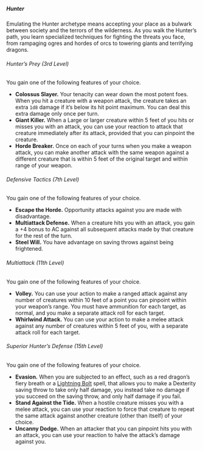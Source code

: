 ##### Hunter

Emulating the Hunter archetype means accepting your place as a bulwark between society and the terrors of the wilderness.
As you walk the Hunter’s path, you learn specialized techniques for fighting the threats you face, from rampaging ogres and hordes of orcs to towering giants and terrifying dragons.

###### Hunter’s Prey (3rd Level)

You gain one of the following features of your choice.

- **Colossus Slayer.**
  Your tenacity can wear down the most potent foes.
  When you hit a creature with a weapon attack, the creature takes an extra `1d8` damage if it’s below its hit point maximum.
  You can deal this extra damage only once per turn.
- **Giant Killer.**
  When a Large or larger creature within 5 feet of you hits or misses you with an attack, you can use your reaction to attack that creature immediately after its attack, provided that you can pinpoint the creature.
- **Horde Breaker.**
  Once on each of your turns when you make a weapon attack, you can make another attack with the same weapon against a different creature that is within 5 feet of the original target and within range of your weapon.

###### Defensive Tactics (7th Level)

You gain one of the following features of your choice.

- **Escape the Horde.**
  Opportunity attacks against you are made with disadvantage.
- **Multiattack Defense.**
  When a creature hits you with an attack, you gain a +4 bonus to AC against all subsequent attacks made by that creature for the rest of the turn.
- **Steel Will.**
  You have advantage on saving throws against being frightened.

###### Multiattack (11th Level)

You gain one of the following features of your choice.

- **Volley.**
  You can use your action to make a ranged attack against any number of creatures within 10 feet of a point you can pinpoint within your weapon’s range.
  You must have ammunition for each target, as normal, and you make a separate attack roll for each target.
- **Whirlwind Attack.**
  You can use your action to make a melee attack against any number of creatures within 5 feet of you, with a separate attack roll for each target.

###### Superior Hunter’s Defense (15th Level)

You gain one of the following features of your choice.

- **Evasion.**
  When you are subjected to an effect, such as a red dragon’s fiery breath or a [Lightning Bolt](#Lightning_Bolt_lightning_bolt) spell, that allows you to make a Dexterity saving throw to take only half damage, you instead take no damage if you succeed on the saving throw, and only half damage if you fail.
- **Stand Against the Tide.**
  When a hostile creature misses you with a melee attack, you can use your reaction to force that creature to repeat the same attack against another creature (other than itself) of your choice.
- **Uncanny Dodge.**
  When an attacker that you can pinpoint hits you with an attack, you can use your reaction to halve the attack’s damage against you.
